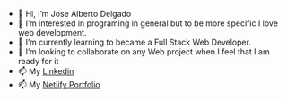 - 👋 Hi, I’m Jose Alberto Delgado
- 👀 I’m interested in programing in general but to be more specific I love web development.
- 🌱 I’m currently learning to became a Full Stack Web Developer.
- 💞️ I’m looking to collaborate on any Web project when I feel that I am ready for it
- 📫 My [Linkedin](https://www.linkedin.com/in/jose-alberto-delgado-robles-67376381/)
- 📫 My [Netlify Portfolio](https://app.netlify.com/teams/jdelgadorobles84)

<!---
JoseAlbDR/JoseAlbDR is a ✨ special ✨ repository because its `README.md` (this file) appears on your GitHub profile.
You can click the Preview link to take a look at your changes.
--->
